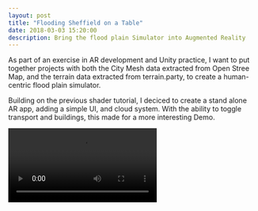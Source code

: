 ```yaml
---
layout: post
title: "Flooding Sheffield on a Table"
date: 2018-03-03 15:20:00
description: Bring the flood plain Simulator into Augmented Reality
---
```



As part of an exercise in AR development and Unity practice, I want to put together projects with both the City Mesh data extracted from Open Stree Map, and the terrain data extracted from terrain.party, to create a human-centric flood plain simulator.

Building on the previous shader tutorial, I deciced to create a stand alone AR app, adding a simple UI, and cloud system.  With the ability to toggle transport and buildings, this made for a more interesting Demo.

<video controls="controls">
  <source type="video/webm" src="{{ site.baseurl }}/img/Blogs/2DFlooding/ARFlooding.webm"></source>
  <p>Your browser does not support the video element.</p>
</video>